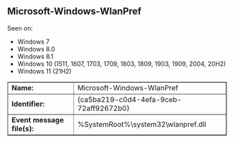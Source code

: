 ## Microsoft-Windows-WlanPref

Seen on:
* Windows 7
* Windows 8.0
* Windows 8.1
* Windows 10 (1511, 1607, 1703, 1709, 1803, 1809, 1903, 1909, 2004, 20H2)
* Windows 11 (21H2)

<table border="1" class="docutils">
  <tbody>
    <tr>
      <td><b>Name:</b></td>
      <td>Microsoft-Windows-WlanPref</td>
    </tr>
    <tr>
      <td><b>Identifier:</b></td>
      <td>{ca5ba219-c0d4-4efa-9ceb-72aff92672b0}</td>
    </tr>
    <tr>
      <td><b>Event message file(s):</b></td>
      <td>%SystemRoot%\system32\wlanpref.dll</td>
    </tr>
  </tbody>
</table>

&nbsp;

